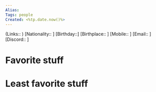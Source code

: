 ```yaml
---
Alias: 
Tags: people
Created: <%tp.date.now()%>
---
```

(Links:: )
[Nationality:: ]
[Birthday::]
[Birthplace:: ]
[Mobile:: ]
[Email:: ]
[Discord:: ]

# Favorite stuff

# Least favorite stuff